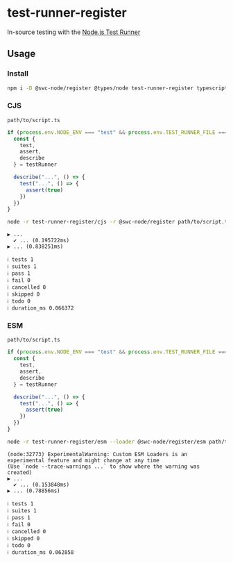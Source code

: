 # test-runner-register

In-source testing with the [Node.js Test Runner](https://nodejs.org/api/test.html)

## Usage

### Install

```bash
npm i -D @swc-node/register @types/node test-runner-register typescript
```

### CJS

`path/to/script.ts`

```ts
if (process.env.NODE_ENV === "test" && process.env.TEST_RUNNER_FILE === __filename) {
  const {
    test,
    assert,
    describe
  } = testRunner

  describe("...", () => {
    test("...", () => {
      assert(true)
    })
  })
}
```

```bash
node -r test-runner-register/cjs -r @swc-node/register path/to/script.ts
```

```log
▶ ...
  ✔ ... (0.195722ms)
▶ ... (0.838251ms)

ℹ tests 1
ℹ suites 1
ℹ pass 1
ℹ fail 0
ℹ cancelled 0
ℹ skipped 0
ℹ todo 0
ℹ duration_ms 0.066372
```

### ESM

`path/to/script.ts`

```ts
if (process.env.NODE_ENV === "test" && process.env.TEST_RUNNER_FILE === import.meta.url) {
  const {
    test,
    assert,
    describe
  } = testRunner

  describe("...", () => {
    test("...", () => {
      assert(true)
    })
  })
}
```

```bash
node -r test-runner-register/esm --loader @swc-node/register/esm path/to/script.ts
```

```log
(node:32773) ExperimentalWarning: Custom ESM Loaders is an experimental feature and might change at any time
(Use `node --trace-warnings ...` to show where the warning was created)
▶ ...
  ✔ ... (0.153848ms)
▶ ... (0.78856ms)

ℹ tests 1
ℹ suites 1
ℹ pass 1
ℹ fail 0
ℹ cancelled 0
ℹ skipped 0
ℹ todo 0
ℹ duration_ms 0.062858
```
